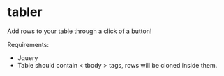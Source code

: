 # tabler
Add rows to your table through a click of a button!

Requirements:
<ul>
<li>Jquery</li>
<li>Table should contain < tbody > tags, rows will be cloned inside them. </li>
</ul>
